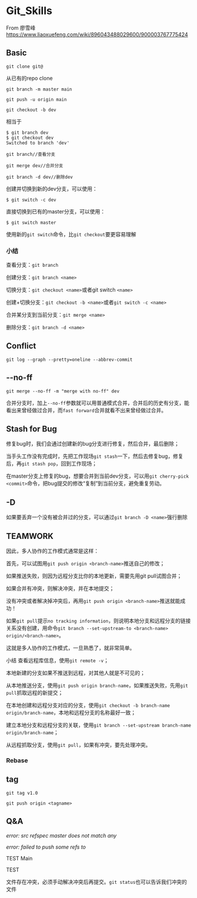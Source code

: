 # Git_Skills

From 廖雪峰 https://www.liaoxuefeng.com/wiki/896043488029600/900003767775424

## Basic

`git clone git@`

从已有的repo  clone

`git branch -m master main`

`git push -u origin main`

`git checkout -b dev`

相当于
```
$ git branch dev
$ git checkout dev
Switched to branch 'dev'
```

`git branch//查看分支`

`git merge dev//合并分支`

`git branch -d dev//删除dev`

创建并切换到新的dev分支，可以使用：

`$ git switch -c dev`

直接切换到已有的master分支，可以使用：

`$ git switch master`

使用新的`git switch`命令，比`git checkout`要更容易理解

### 小结

查看分支：`git branch`

创建分支：`git branch <name>`

切换分支：`git checkout <name>`或者git switch `<name>`

创建+切换分支：`git checkout -b <name>`或者`git switch -c <name>`

合并某分支到当前分支：`git merge <name>`

删除分支：`git branch -d <name>`

## Conflict

`git log --graph --pretty=oneline --abbrev-commit`

## --no-ff

`git merge --no-ff -m "merge with no-ff" dev`

合并分支时，加上`--no-ff`参数就可以用普通模式合并，合并后的历史有分支，能看出来曾经做过合并，而`fast forward`合并就看不出来曾经做过合并。

## Stash for Bug

修复bug时，我们会通过创建新的bug分支进行修复，然后合并，最后删除；

当手头工作没有完成时，先把工作现场`git stash`一下，然后去修复bug，修复后，再`git stash pop`，回到工作现场；

在master分支上修复的bug，想要合并到当前dev分支，可以用`git cherry-pick <commit>`命令，把bug提交的修改“复制”到当前分支，避免重复劳动。

## -D

如果要丢弃一个没有被合并过的分支，可以通过`git branch -D <name>`强行删除

## TEAMWORK
因此，多人协作的工作模式通常是这样：

首先，可以试图用`git push origin <branch-name>`推送自己的修改；

如果推送失败，则因为远程分支比你的本地更新，需要先用git pull试图合并；

如果合并有冲突，则解决冲突，并在本地提交；

没有冲突或者解决掉冲突后，再用`git push origin <branch-name>`推送就能成功！

如果`git pull`提示`no tracking information`，则说明本地分支和远程分支的链接关系没有创建，用命令`git branch --set-upstream-to <branch-name> origin/<branch-name>`。

这就是多人协作的工作模式，一旦熟悉了，就非常简单。

小结
查看远程库信息，使用`git remote -v`；

本地新建的分支如果不推送到远程，对其他人就是不可见的；

从本地推送分支，使用`git push origin branch-name`，如果推送失败，先用`git pull`抓取远程的新提交；

在本地创建和远程分支对应的分支，使用`git checkout -b branch-name origin/branch-name`，本地和远程分支的名称最好一致；

建立本地分支和远程分支的关联，使用`git branch --set-upstream branch-name origin/branch-name`；

从远程抓取分支，使用`git pull`，如果有冲突，要先处理冲突。

### Rebase

## tag

`git tag v1.0`

`git push origin <tagname>`


## Q&A

*error: src refspec master does not match any*

*error: failed to push some refs to*

TEST Main

TEST

文件存在冲突，必须手动解决冲突后再提交。`git status`也可以告诉我们冲突的文件


